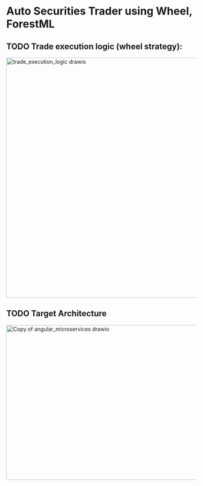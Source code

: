 <h1>Auto Securities Trader using Wheel, ForestML</h1>

<h2>TODO Trade execution logic (wheel strategy):</h2>
<img width="818" height="634" alt="trade_execution_logic drawio" src="https://github.com/user-attachments/assets/e4353397-86df-4e05-95da-7aaae4b6fdc3" />


<h2>TODO Target Architecture</h2>
<img width="865" height="409" alt="Copy of angular_microservices drawio" src="https://github.com/user-attachments/assets/341d501b-3f3e-4166-b643-5423f2a7770b" />

<h2></h2>
